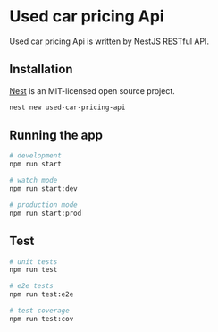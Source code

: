 # Used car pricing Api
Used car pricing Api is written by NestJS RESTful API.




## Installation
[Nest](https://github.com/nestjs/nest) is an MIT-licensed open source project.
```sh
nest new used-car-pricing-api
```

## Running the app

```sh
# development
npm run start

# watch mode
npm run start:dev

# production mode
npm run start:prod
```

## Test

```sh
# unit tests
npm run test

# e2e tests
npm run test:e2e

# test coverage
npm run test:cov
```
